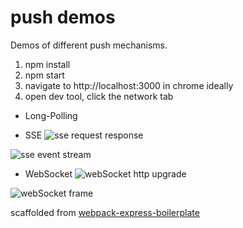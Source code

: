 # push demos

Demos of different push mechanisms.

1. npm install
2. npm start
3. navigate to http://localhost:3000 in chrome ideally
4. open dev tool, click the network tab

- Long-Polling

- SSE
![sse request response](https://i.imgur.com/eBKSDDH.png)

![sse event stream](https://i.imgur.com/i5bpTPx.png)

- WebSocket
![webSocket http upgrade](https://i.imgur.com/QGVA89H.png)

![webSocket frame](https://i.imgur.com/b6ruT60.png)

scaffolded from [webpack-express-boilerplate](https://github.com/christianalfoni/webpack-express-boilerplate)
